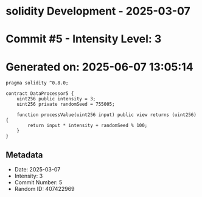 ﻿# solidity Development - 2025-03-07
# Commit #5 - Intensity Level: 3
# Generated on: 2025-06-07 13:05:14
```solidity
pragma solidity ^0.8.0;

contract DataProcessor5 {
    uint256 public intensity = 3;
    uint256 private randomSeed = 755005;

    function processValue(uint256 input) public view returns (uint256) {
        return input * intensity + randomSeed % 100;
    }
}
```
## Metadata
- Date: 2025-03-07
- Intensity: 3
- Commit Number: 5
- Random ID: 407422969
